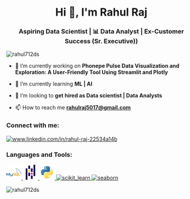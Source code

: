 <h1 align="center">Hi 👋, I'm Rahul Raj</h1>
<h3 align="center">Aspiring Data Scientist | 📊 Data Analyst | Ex-Customer Success (Sr. Executive))</h3>

<p align="left"> <img src="https://komarev.com/ghpvc/?username=rahul712ds&label=Profile%20views&color=0e75b6&style=flat" alt="rahul712ds" /> </p>

- 🔭 I’m currently working on **Phonepe Pulse Data Visualization and Exploration:
A User-Friendly Tool Using Streamlit and Plotly**

- 🌱 I’m currently learning **ML | AI**

- 🤝 I’m looking to  **get hired as Data scientist | Data Analysts**

- 📫 How to reach me **rahulraj5017@gmail.com**

<h3 align="left">Connect with me:</h3>
<p align="left">
<a href="https://linkedin.com/in/www.linkedin.com/in/rahul-raj-22534a14b" target="blank"><img align="center" src="https://raw.githubusercontent.com/rahuldkjain/github-profile-readme-generator/master/src/images/icons/Social/linked-in-alt.svg" alt="www.linkedin.com/in/rahul-raj-22534a14b" height="30" width="40" /></a>
</p>

<h3 align="left">Languages and Tools:</h3>
<p align="left"> <a href="https://www.mysql.com/" target="_blank" rel="noreferrer"> <img src="https://raw.githubusercontent.com/devicons/devicon/master/icons/mysql/mysql-original-wordmark.svg" alt="mysql" width="40" height="40"/> </a> <a href="https://pandas.pydata.org/" target="_blank" rel="noreferrer"> <img src="https://raw.githubusercontent.com/devicons/devicon/2ae2a900d2f041da66e950e4d48052658d850630/icons/pandas/pandas-original.svg" alt="pandas" width="40" height="40"/> </a> <a href="https://www.python.org" target="_blank" rel="noreferrer"> <img src="https://raw.githubusercontent.com/devicons/devicon/master/icons/python/python-original.svg" alt="python" width="40" height="40"/> </a> <a href="https://scikit-learn.org/" target="_blank" rel="noreferrer"> <img src="https://upload.wikimedia.org/wikipedia/commons/0/05/Scikit_learn_logo_small.svg" alt="scikit_learn" width="40" height="40"/> </a> <a href="https://seaborn.pydata.org/" target="_blank" rel="noreferrer"> <img src="https://seaborn.pydata.org/_images/logo-mark-lightbg.svg" alt="seaborn" width="40" height="40"/> </a> </p>

<p><img align="center" src="https://github-readme-stats.vercel.app/api/top-langs?username=rahul712ds&show_icons=true&locale=en&layout=compact" alt="rahul712ds" /></p>
